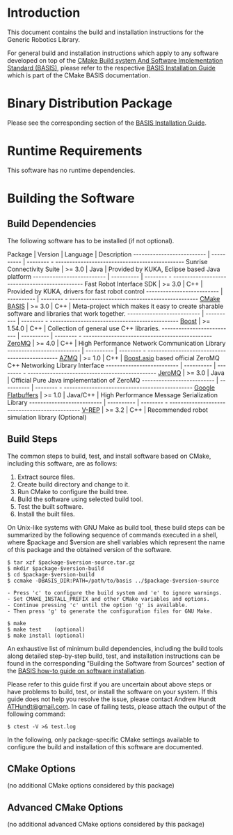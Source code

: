 Introduction
============

This document contains the build and installation instructions for the Generic Robotics Library.

For general build and installation instructions which apply to any software
developed on top of the [CMake Build system And Software Implementation
Standard (BASIS)][1], please refer to the respective [BASIS Installation Guide][2]
which is part of the CMake BASIS documentation.



Binary Distribution Package
===========================

Please see the corresponding section of the [BASIS Installation Guide][3].



Runtime Requirements
====================

This software has no runtime dependencies.



Building the Software
=====================

Build Dependencies
------------------

The following software has to be installed (if not optional).

Package                    | Version    | Language |     Description
-------------------------- | ---------- | -------- - ----------------------------------------------
Sunrise Connectivity Suite | >= 3.0     | Java     | Provided by KUKA, Eclipse based Java platform
-------------------------- | ---------- | -------- - ----------------------------------------------
Fast Robot Interface SDK   | >= 3.0     | C++      | Provided by KUKA, drivers for fast robot control
-------------------------- | ---------- | -------- - ----------------------------------------------
[CMake BASIS][1]           | >= 3.0     | C++      | Meta-project which makes it easy to create sharable software and libraries that work together.
-------------------------- | ---------- | -------- - ----------------------------------------------
[Boost][4]                 | >= 1.54.0  | C++      | Collection of general use C++ libraries.
-------------------------- | ---------- | -------- - ----------------------------------------------
[ZeroMQ][6]                | >= 4.0     | C++      | High Performance Network Communication Library
-------------------------- | ---------- | -------- - ----------------------------------------------
[AZMQ][7]                  | >= 1.0     | C++      | [Boost.asio][5] based official ZeroMQ C++ Networking Library Interface
-------------------------- | ---------- | -------- - ----------------------------------------------
[JeroMQ][8]                | >= 3.0     | Java     | Official Pure Java implementation of ZeroMQ
-------------------------- | ---------- | -------- - ----------------------------------------------
[Google Flatbuffers][9]    | >= 1.0     | Java/C++ | High Performance Message Serialization Library
-------------------------- | ---------- | -------- - ----------------------------------------------
[V-REP][10]                | >= 3.2     | C++      | Recommended robot simulation library (Optional)



Build Steps
-----------

The common steps to build, test, and install software based on CMake,
including this software, are as follows:

1. Extract source files.
2. Create build directory and change to it.
3. Run CMake to configure the build tree.
4. Build the software using selected build tool.
5. Test the built software.
6. Install the built files.

On Unix-like systems with GNU Make as build tool, these build steps can be
summarized by the following sequence of commands executed in a shell,
where $package and $version are shell variables which represent the name
of this package and the obtained version of the software.

    $ tar xzf $package-$version-source.tar.gz
    $ mkdir $package-$version-build
    $ cd $package-$version-build
    $ ccmake -DBASIS_DIR:PATH=/path/to/basis ../$package-$version-source

    - Press 'c' to configure the build system and 'e' to ignore warnings.
    - Set CMAKE_INSTALL_PREFIX and other CMake variables and options.
    - Continue pressing 'c' until the option 'g' is available.
    - Then press 'g' to generate the configuration files for GNU Make.

    $ make
    $ make test    (optional)
    $ make install (optional)

An exhaustive list of minimum build dependencies, including the build tools
along detailed step-by-step build, test, and installation instructions can
be found in the corresponding "Building the Software from Sources" section
of the [BASIS how-to guide on software installation][2].

Please refer to this guide first if you are uncertain about above steps or
have problems to build, test, or install the software on your system.
If this guide does not help you resolve the issue, please contact Andrew Hundt <ATHundt@gmail.com>.
In case of failing tests, please attach the output of the following command:

    $ ctest -V >& test.log

In the following, only package-specific CMake settings available to
configure the build and installation of this software are documented.


CMake Options
-------------

(no additional CMake options considered by this package)


Advanced CMake Options
----------------------

(no additional advanced CMake options considered by this package)



<!-- REFERENCES -->
[1]:  http://opensource.andreasschuh.com/cmake-basis/
[2]:  http://opensource.andreasschuh.com/cmake-basis/howto/install.html
[3]:  http://opensource.andreasschuh.com/cmake-basis/howto/install.html#binary-distribution-package
[4]:  http://www.boost.org
[5]:  http://www.boost.org/libs/asio
[6]:  http://www.zeromq.org/
[7]:  https://github.com/zeromq/azmq
[8]:  https://github.com/zeromq/jeromq
[9]:  https://github.com/google/flatbuffers
[10]: http://www.coppeliarobotics.com/index.html